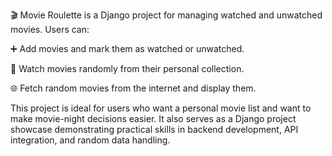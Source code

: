 🎬 Movie Roulette is a Django project for managing watched and unwatched movies. Users can:

➕ Add movies and mark them as watched or unwatched.

🎲 Watch movies randomly from their personal collection.

🌐 Fetch random movies from the internet and display them.

This project is ideal for users who want a personal movie list and want to make movie-night decisions easier.
It also serves as a Django project showcase demonstrating practical skills in backend
development, API integration, and random data handling.

